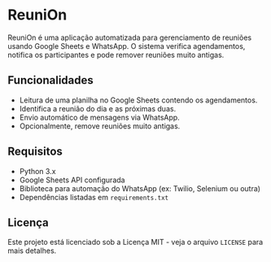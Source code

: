 # ReuniOn

ReuniOn é uma aplicação automatizada para gerenciamento de reuniões usando Google Sheets e WhatsApp. O sistema verifica agendamentos, notifica os participantes e pode remover reuniões muito antigas.

## Funcionalidades
- Leitura de uma planilha no Google Sheets contendo os agendamentos.
- Identifica a reunião do dia e as próximas duas.
- Envio automático de mensagens via WhatsApp.
- Opcionalmente, remove reuniões muito antigas.

## Requisitos
- Python 3.x
- Google Sheets API configurada
- Biblioteca para automação do WhatsApp (ex: Twilio, Selenium ou outra)
- Dependências listadas em `requirements.txt`

## Licença
Este projeto está licenciado sob a Licença MIT - veja o arquivo `LICENSE` para mais detalhes.

